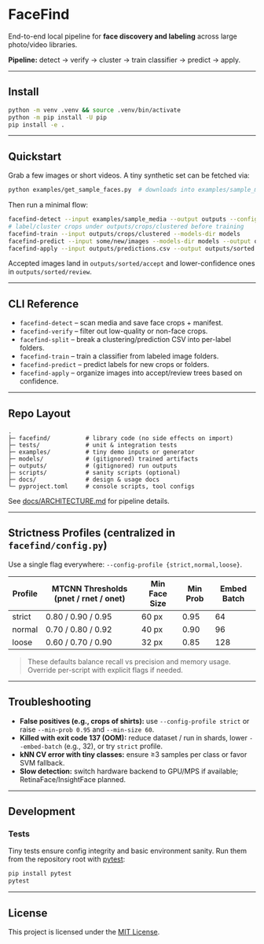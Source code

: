 # FaceFind

End-to-end local pipeline for **face discovery and labeling** across large photo/video libraries.

**Pipeline:** detect → verify → cluster → train classifier → predict → apply.

---

## Install

```bash
python -m venv .venv && source .venv/bin/activate
python -m pip install -U pip
pip install -e .
```

---

## Quickstart

Grab a few images or short videos. A tiny synthetic set can be fetched via:

```bash
python examples/get_sample_faces.py  # downloads into examples/sample_media/
```

Then run a minimal flow:

```bash
facefind-detect --input examples/sample_media --output outputs --config-profile strict
# label/cluster crops under outputs/crops/clustered before training
facefind-train --input outputs/crops/clustered --models-dir models
facefind-predict --input some/new/images --models-dir models --output outputs/predictions.csv
facefind-apply --input outputs/predictions.csv --output outputs/sorted
```

Accepted images land in `outputs/sorted/accept` and lower-confidence ones in `outputs/sorted/review`.

---

## CLI Reference

- `facefind-detect` – scan media and save face crops + manifest.
- `facefind-verify` – filter out low-quality or non-face crops.
- `facefind-split` – break a clustering/prediction CSV into per-label folders.
- `facefind-train` – train a classifier from labeled image folders.
- `facefind-predict` – predict labels for new crops or folders.
- `facefind-apply` – organize images into accept/review trees based on confidence.

---

## Repo Layout

```
.
├─ facefind/          # library code (no side effects on import)
├─ tests/             # unit & integration tests
├─ examples/          # tiny demo inputs or generator
├─ models/            # (gitignored) trained artifacts
├─ outputs/           # (gitignored) run outputs
├─ scripts/           # sanity scripts (optional)
├─ docs/              # design & usage docs
└─ pyproject.toml     # console scripts, tool configs
```

See [docs/ARCHITECTURE.md](docs/ARCHITECTURE.md) for pipeline details.

---

## Strictness Profiles (centralized in `facefind/config.py`)

Use a single flag everywhere: `--config-profile {strict,normal,loose}`.

| Profile | MTCNN Thresholds (pnet / rnet / onet) | Min Face Size | Min Prob | Embed Batch |
|---|---|---|---|---|
| strict | 0.80 / 0.90 / 0.95 | 60 px | 0.95 | 64 |
| normal | 0.70 / 0.80 / 0.92 | 40 px | 0.90 | 96 |
| loose  | 0.60 / 0.70 / 0.90 | 32 px | 0.85 | 128 |

> These defaults balance recall vs precision and memory usage. Override per-script with explicit flags if needed.

---

## Troubleshooting

- **False positives (e.g., crops of shirts):** use `--config-profile strict` or raise `--min-prob 0.95` and `--min-size 60`.
- **Killed with exit code 137 (OOM):** reduce dataset / run in shards, lower `--embed-batch` (e.g., 32), or try `strict` profile.
- **kNN CV error with tiny classes:** ensure ≥3 samples per class or favor SVM fallback.
- **Slow detection:** switch hardware backend to GPU/MPS if available; RetinaFace/InsightFace planned.

---

## Development

### Tests
Tiny tests ensure config integrity and basic environment sanity. Run them from the repository root with [pytest](https://docs.pytest.org/):

```bash
pip install pytest
pytest
```

---

## License

This project is licensed under the [MIT License](LICENSE).
